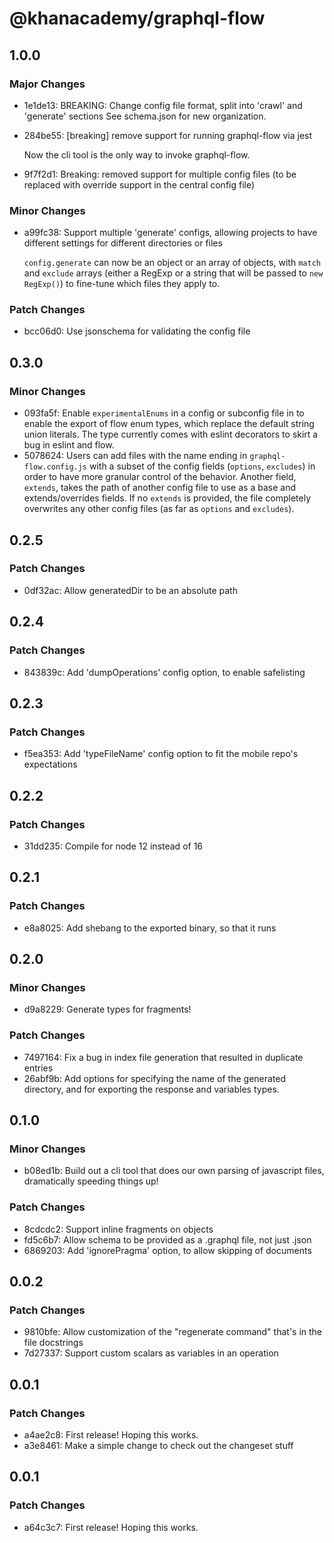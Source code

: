# @khanacademy/graphql-flow

## 1.0.0

### Major Changes

-   1e1de13: BREAKING: Change config file format, split into 'crawl' and 'generate' sections
    See schema.json for new organization.
-   284be55: [breaking] remove support for running graphql-flow via jest

    Now the cli tool is the only way to invoke graphql-flow.

-   9f7f2d1: Breaking: removed support for multiple config files (to be replaced with override support in the central config file)

### Minor Changes

-   a99fc38: Support multiple 'generate' configs, allowing projects to have different settings for different directories or files

    `config.generate` can now be an object or an array of objects, with `match` and `exclude` arrays (either a RegExp or a string that will be passed to `new RegExp()`) to fine-tune which files they apply to.

### Patch Changes

-   bcc06d0: Use jsonschema for validating the config file

## 0.3.0

### Minor Changes

-   093fa5f: Enable `experimentalEnums` in a config or subconfig file in to enable the export of flow enum types, which replace the default string union literals. The type currently comes with eslint decorators to skirt a bug in eslint and flow.
-   5078624: Users can add files with the name ending in `graphql-flow.config.js` with a subset of the config fields (`options`, `excludes`) in order to have more granular control of the behavior. Another field, `extends`, takes the path of another config file to use as a base and extends/overrides fields. If no `extends` is provided, the file completely overwrites any other config files (as far as `options` and `excludes`).

## 0.2.5

### Patch Changes

-   0df32ac: Allow generatedDir to be an absolute path

## 0.2.4

### Patch Changes

-   843839c: Add 'dumpOperations' config option, to enable safelisting

## 0.2.3

### Patch Changes

-   f5ea353: Add 'typeFileName' config option to fit the mobile repo's expectations

## 0.2.2

### Patch Changes

-   31dd235: Compile for node 12 instead of 16

## 0.2.1

### Patch Changes

-   e8a8025: Add shebang to the exported binary, so that it runs

## 0.2.0

### Minor Changes

-   d9a8229: Generate types for fragments!

### Patch Changes

-   7497164: Fix a bug in index file generation that resulted in duplicate entries
-   26abf9b: Add options for specifying the name of the generated directory, and for exporting the response and variables types.

## 0.1.0

### Minor Changes

-   b08ed1b: Build out a cli tool that does our own parsing of javascript files, dramatically speeding things up!

### Patch Changes

-   8cdcdc2: Support inline fragments on objects
-   fd5c6b7: Allow schema to be provided as a .graphql file, not just .json
-   6869203: Add 'ignorePragma' option, to allow skipping of documents

## 0.0.2

### Patch Changes

-   9810bfe: Allow customization of the "regenerate command" that's in the file docstrings
-   7d27337: Support custom scalars as variables in an operation

## 0.0.1

### Patch Changes

-   a4ae2c8: First release! Hoping this works.
-   a3e8461: Make a simple change to check out the changeset stuff

## 0.0.1

### Patch Changes

-   a64c3c7: First release! Hoping this works.
